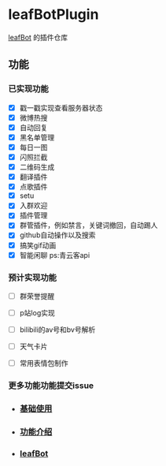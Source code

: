 # leafBotPlugin


[leafBot](https://github.com/huoxue1/leafBot) 的插件仓库

## 功能

### 已实现功能

- [x] 戳一戳实现查看服务器状态
- [x] 微博热搜
- [x] 自动回复
- [x] 黑名单管理
- [x] 每日一图
- [x] 闪照拦截
- [x] 二维码生成
- [x] 翻译插件
- [x] 点歌插件
- [x] setu
- [x] 入群欢迎
- [x] 插件管理
- [x] 群管插件，例如禁言，关键词撤回，自动踢人
- [x] github自动操作以及搜索
- [x] 搞笑gif动画
- [x] 智能闲聊 ps:青云客api

### 预计实现功能

- [ ] 群荣誉提醒

- [ ] p站log实现

- [ ] bilibili的av号和bv号解析

- [ ] 天气卡片

- [ ] 常用表情包制作

### 更多功能功能提交issue

+ ###  [基础使用](https://vtsqr.xyz/leafBotPlugin/install)
+ ###  [功能介绍](https://vtsqr.xyz/leafBotPlugin/Features)
+ ###  [leafBot](https://github.com/huoxue1/leafBot)